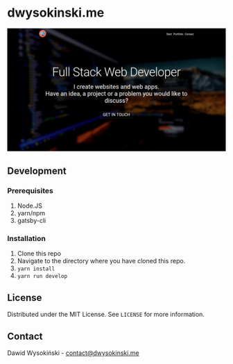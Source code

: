 # dwysokinski.me


![Screenshot](/src/images/projects/dw.png?raw=true)

## Development

### Prerequisites

1. Node.JS
2. yarn/npm
3. gatsby-cli

### Installation

1. Clone this repo
2. Navigate to the directory where you have cloned this repo.
3. ``yarn install``
4. ``yarn run develop``

## License

Distributed under the MIT License. See ``LICENSE`` for more information.

## Contact

Dawid Wysokiński - [contact@dwysokinski.me](mailto:contact@dwysokinski.me)
